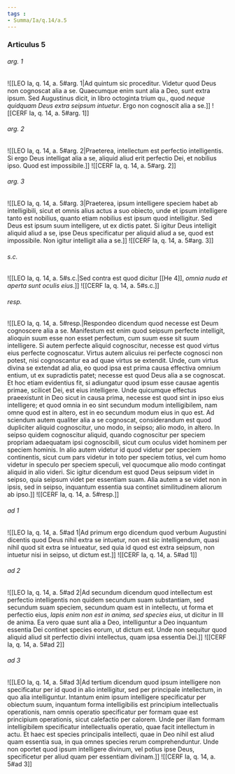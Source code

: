 ```yaml
---
tags : 
- Summa/Ia/q.14/a.5
---
```


### Articulus 5

###### arg. 1
![[LEO Ia, q. 14, a. 5#arg. 1|Ad quintum sic proceditur. Videtur quod Deus non cognoscat alia a se. Quaecumque enim sunt alia a Deo, sunt extra ipsum. Sed Augustinus dicit, in libro octoginta trium qu., quod *neque quidquam Deus extra seipsum intuetur*. Ergo non cognoscit alia a se.]]
![[CERF Ia, q. 14, a. 5#arg. 1]]

###### arg. 2
![[LEO Ia, q. 14, a. 5#arg. 2|Praeterea, intellectum est perfectio intelligentis. Si ergo Deus intelligat alia a se, aliquid aliud erit perfectio Dei, et nobilius ipso. Quod est impossibile.]]
![[CERF Ia, q. 14, a. 5#arg. 2]]

###### arg. 3
![[LEO Ia, q. 14, a. 5#arg. 3|Praeterea, ipsum intelligere speciem habet ab intelligibili, sicut et omnis alius actus a suo obiecto, unde et ipsum intelligere tanto est nobilius, quanto etiam nobilius est ipsum quod intelligitur. Sed Deus est ipsum suum intelligere, ut ex dictis patet. Si igitur Deus intelligit aliquid aliud a se, ipse Deus specificatur per aliquid aliud a se, quod est impossibile. Non igitur intelligit alia a se.]]
![[CERF Ia, q. 14, a. 5#arg. 3]]

###### s.c.
![[LEO Ia, q. 14, a. 5#s.c.|Sed contra est quod dicitur [[He 4]], *omnia nuda et aperta sunt oculis eius*.]]
![[CERF Ia, q. 14, a. 5#s.c.]]

###### resp.
![[LEO Ia, q. 14, a. 5#resp.|Respondeo dicendum quod necesse est Deum cognoscere alia a se. Manifestum est enim quod seipsum perfecte intelligit, alioquin suum esse non esset perfectum, cum suum esse sit suum intelligere. Si autem perfecte aliquid cognoscitur, necesse est quod virtus eius perfecte cognoscatur. Virtus autem alicuius rei perfecte cognosci non potest, nisi cognoscantur ea ad quae virtus se extendit. Unde, cum virtus divina se extendat ad alia, eo quod ipsa est prima causa effectiva omnium entium, ut ex supradictis patet; necesse est quod Deus alia a se cognoscat. Et hoc etiam evidentius fit, si adiungatur quod ipsum esse causae agentis primae, scilicet Dei, est eius intelligere. Unde quicumque effectus praeexistunt in Deo sicut in causa prima, necesse est quod sint in ipso eius intelligere; et quod omnia in eo sint secundum modum intelligibilem, nam omne quod est in altero, est in eo secundum modum eius in quo est. Ad sciendum autem qualiter alia a se cognoscat, considerandum est quod dupliciter aliquid cognoscitur, uno modo, in seipso; alio modo, in altero. In seipso quidem cognoscitur aliquid, quando cognoscitur per speciem propriam adaequatam ipsi cognoscibili, sicut cum oculus videt hominem per speciem hominis. In alio autem videtur id quod videtur per speciem continentis, sicut cum pars videtur in toto per speciem totius, vel cum homo videtur in speculo per speciem speculi, vel quocumque alio modo contingat aliquid in alio videri. Sic igitur dicendum est quod Deus seipsum videt in seipso, quia seipsum videt per essentiam suam. Alia autem a se videt non in ipsis, sed in seipso, inquantum essentia sua continet similitudinem aliorum ab ipso.]]
![[CERF Ia, q. 14, a. 5#resp.]]

###### ad 1
![[LEO Ia, q. 14, a. 5#ad 1|Ad primum ergo dicendum quod verbum Augustini dicentis quod Deus nihil extra se intuetur, non est sic intelligendum, quasi nihil quod sit extra se intueatur, sed quia id quod est extra seipsum, non intuetur nisi in seipso, ut dictum est.]]
![[CERF Ia, q. 14, a. 5#ad 1]]

###### ad 2
![[LEO Ia, q. 14, a. 5#ad 2|Ad secundum dicendum quod intellectum est perfectio intelligentis non quidem secundum suam substantiam, sed secundum suam speciem, secundum quam est in intellectu, ut forma et perfectio eius, *lapis enim non est in anima, sed species eius*, ut dicitur in III de anima. Ea vero quae sunt alia a Deo, intelliguntur a Deo inquantum essentia Dei continet species eorum, ut dictum est. Unde non sequitur quod aliquid aliud sit perfectio divini intellectus, quam ipsa essentia Dei.]]
![[CERF Ia, q. 14, a. 5#ad 2]]

###### ad 3
![[LEO Ia, q. 14, a. 5#ad 3|Ad tertium dicendum quod ipsum intelligere non specificatur per id quod in alio intelligitur, sed per principale intellectum, in quo alia intelliguntur. Intantum enim ipsum intelligere specificatur per obiectum suum, inquantum forma intelligibilis est principium intellectualis operationis, nam omnis operatio specificatur per formam quae est principium operationis, sicut calefactio per calorem. Unde per illam formam intelligibilem specificatur intellectualis operatio, quae facit intellectum in actu. Et haec est species principalis intellecti, quae in Deo nihil est aliud quam essentia sua, in qua omnes species rerum comprehenduntur. Unde non oportet quod ipsum intelligere divinum, vel potius ipse Deus, specificetur per aliud quam per essentiam divinam.]]
![[CERF Ia, q. 14, a. 5#ad 3]]

